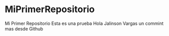 # MiPrimerRepositorio
Mi Primer Repositorio
Esta es una prueba
Hola Jalinson Vargas
un commint mas desde Github
